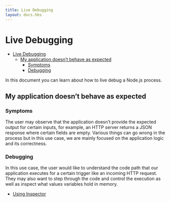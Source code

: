 ```yaml
---
title: Live Debugging
layout: docs.hbs
---
```


# Live Debugging

- [Live Debugging](#live-debugging)
  - [My application doesn’t behave as expected](#my-application-doesnt-behave-as-expected)
    - [Symptoms](#symptoms)
    - [Debugging](#debugging)

In this document you can learn about how to live debug a Node.js process.

## My application doesn’t behave as expected

### Symptoms

The user may observe that the application doesn’t provide the expected output
for certain inputs, for example, an HTTP server returns a JSON response where
certain fields are empty. Various things can go wrong in the process but in this
use case, we are mainly focused on the application logic and its correctness.

### Debugging

In this use case, the user would like to understand the code path that our
application executes for a certain trigger like an incoming HTTP request. They
may also want to step through the code and control the execution as well as
inspect what values variables hold in memory.

- [Using Inspector](/docs/guides/diagnostics/live-debugging/using-inspector)
